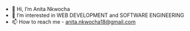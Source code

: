 - 👋 Hi, I’m Anita Nkwocha
- 👀 I’m interested in WEB DEVELOPMENT and SOFTWARE ENGINEERING
- 📫 How to reach me - anita.nkwocha18@gmail.com

<!---
Anitank/Anitank is a ✨ special ✨ repository because its `README.md` (this file) appears on your GitHub profile.
You can click the Preview link to take a look at your changes.
--->
